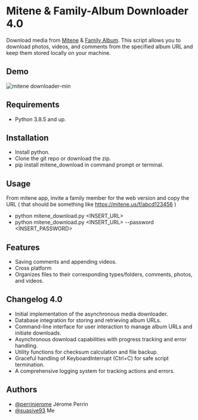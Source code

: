 
# Mitene & Family-Album Downloader 4.0

Download media from [Mitene](https://mitene.us/) & [Family Album](https://family-album.com/). This script allows you to download photos, videos, and comments from the specified album URL and keep them stored locally on your machine.

## Demo

![mitene downloader-min](https://github.com/suasive93/mitene_download_2/assets/20932109/b280a991-3a8b-447b-aa3e-1ae0ab5aa71e)
## Requirements
- Python 3.8.5 and up.

## Installation

- Install python.
- Clone the git repo or download the zip.
- pip install mitene_download in command prompt or terminal.
    
## Usage

From mitene app, invite a family member for the web version and copy the URL 
( that should be something like https://mitene.us/f/abcd123456 )
- python mitene_download.py <INSERT_URL>
- python mitene_download.py <INSERT_URL> --password <INSERT_PASSWORD>

## Features

- Saving comments and appending videos. 
- Cross platform
- Organizes files to their corresponding types/folders, comments, photos, and videos. 

## Changelog 4.0

- Initial implementation of the asynchronous media downloader.
- Database integration for storing and retrieving album URLs.
- Command-line interface for user interaction to manage album URLs and initiate downloads.
- Asynchronous download capabilities with progress tracking and error handling.
- Utility functions for checksum calculation and file backup.
- Graceful handling of KeyboardInterrupt (Ctrl+C) for safe script termination.
- A comprehensive logging system for tracking actions and errors.

## Authors

- [@perrinjerome](https://github.com/perrinjerome) Jérome Perrin
- [@suasive93](https://github.com/suasive93) Me


